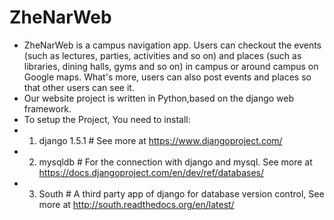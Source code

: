 ZheNarWeb
=========
* ZheNarWeb is a campus navigation app. Users can checkout the events (such as lectures, parties, activities and so on) and places (such as libraries, dining halls, gyms and so on) in campus or around campus on Google maps. What's more, users can also post events and places so that other users can see it.
* Our website project is written in Python,based on the django web framework.
* To setup the Project, You need to install:
* 1. django 1.5.1 # See more at https://www.djangoproject.com/
* 2. mysqldb 	# For the connection with django and mysql. See more at https://docs.djangoproject.com/en/dev/ref/databases/
* 3. South 	# A third party app of django for database version control, See more at http://south.readthedocs.org/en/latest/
